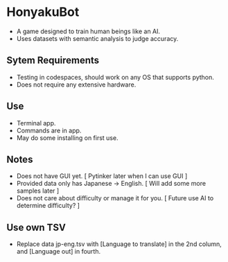# HonyakuBot
- A game designed to train human beings like an AI. 
- Uses datasets with semantic analysis to judge accuracy.

## Sytem Requirements
- Testing in codespaces, should work on any OS that supports python.
- Does not require any extensive hardware.

## Use
- Terminal app.
- Commands are in app.
- May do some installing on first use.

## Notes
- Does not have GUI yet. [ Pytinker later when I can use GUI ]
- Provided data only has Japanese -> English. [ Will add some more samples later ]
- Does not care about difficulty or manage it for you. [ Future use AI to determine difficulty? ]

## Use own TSV
- Replace data jp-eng.tsv with [Language to translate] in the 2nd column, and [Language out] in fourth. 
